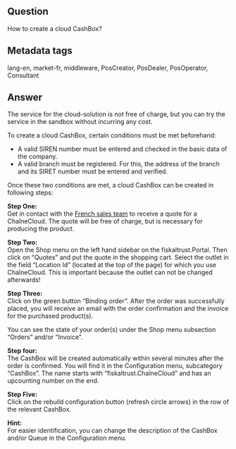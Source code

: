## Question
How to create a cloud CashBox?

## Metadata tags
lang-en, market-fr, middleware, PosCreator, PosDealer, PosOperator, Consultant

## Answer
The service for the cloud-solution is not free of charge, but you can try the service in the sandbox without incurring any cost.

To create a cloud CashBox, certain conditions must be met beforehand:

* A valid SIREN number must be entered and checked in the basic data of the company.
* A valid branch must be registered. For this, the address of the branch and its SIRET number must be entered and verified.

Once these two conditions are met, a cloud CashBox can be created in following steps:

**Step One:**<br />Get in contact with the [French sales team](https://fiskaltrust.fr) to receive a quote for a ChaîneCloud. The quote will be free of charge, but is necessary for producing the product.

**Step Two:**<br />Open the Shop menu on the left hand sidebar on the fiskaltrust.Portal. Then click on “Quotes” and put the quote in the shopping cart. Select the outlet in the field “Location Id” (located at the top of the page) for which you use ChaîneCloud. This is important because the outlet can not be changed afterwards!

**Step Three:**<br />Click on the green button “Binding order”. After the order was successfully placed, you will receive an email with the order confirmation and the invoice for the purchased product(s).

You can see the state of your order(s) under the Shop menu subsection “Orders” and/or “Invoice”.

**Step four:**<br />The CashBox will be created automatically within several minutes after the order is confirmed. You will find it in the Configuration menu, subcategory “CashBox”. The name starts with “fiskaltrust.ChaîneCloud” and has an upcounting number on the end.

**Step Five:**<br />Click on the rebuild configuration button (refresh circle arrows) in the row of the relevant CashBox.

**Hint:**<br />For easier identification, you can change the description of the CashBox and/or Queue in the Configuration menu.
